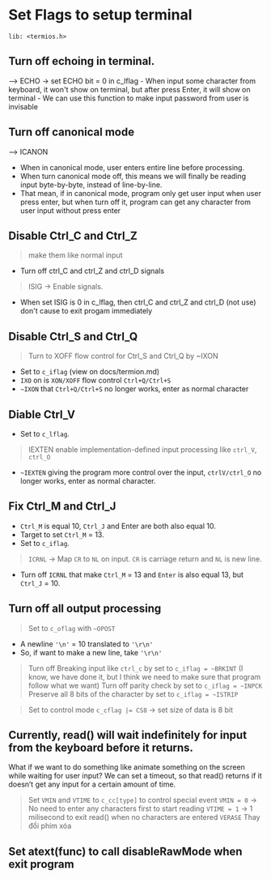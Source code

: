 # Set Flags to setup terminal 
    lib: <termios.h>
## Turn off echoing in terminal. 
--> ECHO -> set ECHO bit = 0 in c_lflag
    - When input some character from keyboard, it won't show on terminal, 
        but after press Enter, it will show on terminal
    - We can use this function to make input password from user is invisable

## Turn off canonical mode
--> ICANON
- When in canonical mode, user enters entire line before processing.
- When turn canonical mode off, this means we will finally be reading input byte-by-byte, instead of line-by-line.
- That mean, if in canonical mode, program only get user input when user press enter, but when turn off it, program can get any character from user input without press enter

## Disable Ctrl_C and Ctrl_Z 
> make them like normal input
- Turn off ctrl_C and ctrl_Z and ctrl_D signals
> ISIG -> Enable signals.
- When set ISIG is 0 in c_lflag, then ctrl_C and ctrl_Z and ctrl_D (not use) don't cause to exit progam immediately

## Disable Ctrl_S and Ctrl_Q
> Turn to XOFF flow control for Ctrl_S and Ctrl_Q by ~IXON
- Set to `c_iflag` (view on docs/termion.md) 
- `IXO` on is `XON/XOFF` flow control `Ctrl+Q/Ctrl+S`
- `~IXON` that `Ctrl+Q/Ctrl+S` no longer works, enter as normal character

## Diable Ctrl_V
- Set to `c_lflag`.
> IEXTEN enable implementation-defined input processing like `ctrl_V`, `ctrl_O`
- `~IEXTEN` giving the program more control over the input, `ctrlV/ctrl_O` no longer works, enter as normal character.
    
## Fix Ctrl_M and Ctrl_J
- `Ctrl_M` is equal 10, `Ctrl_J` and Enter are both also equal 10.
- Target to set `Ctrl_M` = 13.
- Set to `c_iflag`.
> `ICRNL` -> Map `CR` to `NL` on input. `CR` is carriage return and `NL` is new line.
- Turn off `ICRNL` that make `Ctrl_M` = 13 and `Enter` is also equal 13, but `Ctrl_J` = 10.

## Turn off all output processing
> Set to `c_oflag` with `~OPOST`
- A newline `'\n'` = 10 translated to `'\r\n'`
- So, if want to make a new line, take `'\r\n'`

> Turn off Breaking input like `ctrl_c` by set to `c_iflag = ~BRKINT` (I know, we have done it, but I think we need to make sure that program follow what we want)
> Turn off parity check by set to `c_iflag = ~INPCK`
> Preserve all 8 bits of the character by set to `c_iflag = ~ISTRIP`

> Set to control mode `c_cflag |= CS8` -> set size of data is 8 bit

## Currently, read() will wait indefinitely for input from the keyboard before it returns. 
What if we want to do something like animate something on the screen while waiting for user input? 
We can set a timeout, so that read() returns if it doesn’t get any input for a certain amount of time.
> Set `VMIN` and `VTIME` to `c_cc[type]` to control special event
> `VMIN = 0` -> No need to enter any characters first to start reading
> `VTIME = 1` -> 1 milisecond to exit read() when no characters are entered
> `VERASE` Thay đổi phím xóa 
                               
## Set atext(func) to call disableRawMode when exit program